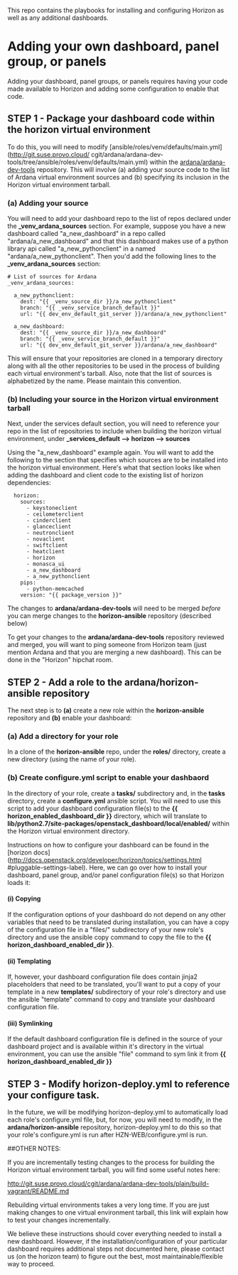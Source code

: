 <!--

 (c) Copyright 2015-2016 Hewlett Packard Enterprise Development LP
 (c) Copyright 2017 SUSE LLC

 Licensed under the Apache License, Version 2.0 (the "License"); you may
 not use this file except in compliance with the License. You may obtain
 a copy of the License at

 http://www.apache.org/licenses/LICENSE-2.0

 Unless required by applicable law or agreed to in writing, software
 distributed under the License is distributed on an "AS IS" BASIS, WITHOUT
 WARRANTIES OR CONDITIONS OF ANY KIND, either express or implied. See the
 License for the specific language governing permissions and limitations
 under the License.

-->

This repo contains the playbooks for installing and configuring Horizon as well
as any additional dashboards.

# Adding your own dashboard, panel group, or panels

Adding your dashboard, panel groups, or panels requires having your code made
available to Horizon and adding some configuration to enable that code.

## STEP 1 - Package your dashboard code within the horizon virtual environment

To do this, you will need to modify
[ansible/roles/venv/defaults/main.yml](http://git.suse.provo.cloud/
cgit/ardana/ardana-dev-tools/tree/ansible/roles/venv/defaults/main.yml)
within the [ardana/ardana-dev-tools](http://git.suse.provo.cloud/cgit/ardana/ardana-dev-tools)
repository.  This will involve (a) adding your source code to the list of Ardana
virtual environment sources and (b) specifying its inclusion in the Horizon
virtual environment tarball.

### (a) Adding your source

You will need to add your dashboard repo to the list of repos declared under the
**_venv_ardana_sources** section.  For example, suppose you have a new dashboard
called "a_new_dashboard" in a repo called "ardana/a_new_dashboard" and that this
dashboard makes use of a python library api called "a_new_pythonclient" in a
named "ardana/a_new_pythonclient".  Then you'd add the following lines to the
**_venv_ardana_sources** section:

    # List of sources for Ardana
    _venv_ardana_sources:

      a_new_pythonclient:
        dest: "{{ _venv_source_dir }}/a_new_pythonclient"
        branch: "{{ _venv_service_branch_default }}"
        url: "{{ dev_env_default_git_server }}/ardana/a_new_pythonclient"

      a_new_dashboard:
        dest: "{{ _venv_source_dir }}/a_new_dashboard"
        branch: "{{ _venv_service_branch_default }}"
        url: "{{ dev_env_default_git_server }}/ardana/a_new_dashboard"

This will ensure that your repositories are cloned in a temporary directory
along with all the other repositories to be used in the process of building
each virtual environment's tarball.  Also, note that the list of sources is
alphabetized by the name.  Please maintain this convention.

### (b) Including your source in the Horizon virtual environment tarball

Next, under the services default section, you will need to reference your repo
in the list of repositories to include when building the horizon virtual
environment, under **_services_default --> horizon --> sources**

Using the "a_new_dashboard" example again.  You will want to add the following
to the section that specifies which sources are to be installed into the horizon
virtual environment.  Here's what that section looks like when adding the
dashboard and client code to the existing list of horizon dependencies:

      horizon:
        sources:
          - keystoneclient
          - ceilometerclient
          - cinderclient
          - glanceclient
          - neutronclient
          - novaclient
          - swiftclient
          - heatclient
          - horizon
          - monasca_ui
          - a_new_dashboard
          - a_new_pythonclient
        pips:
          - python-memcached
        version: "{{ package_version }}"

The changes to **ardana/ardana-dev-tools** will need to be merged *before* you can
merge changes to the **horizon-ansible** repository (described below)

To get your changes to the **ardana/ardana-dev-tools** repository reviewed and merged,
you will want to ping someone from Horizon team (just mention Ardana and that you
are merging a new dashboard).  This can be done in the "Horizon" hipchat room.

## STEP 2 - Add a role to the ardana/horizon-ansible repository

The next step is to **(a)** create a new role within the **horizon-ansible**
repository and **(b)** enable your dashboard:

### (a) Add a directory for your role

In a clone of the **horizon-ansible** repo, under the **roles/** directory,
create a new directory (using the name of your role).

### (b) Create configure.yml script to enable your dashbaord

In the directory of your role, create a **tasks/** subdirectory and, in the
**tasks** directory, create a **configure.yml** ansible script.  You will need
to use this script to add your dashboard configuration file(s) to the
**{{ horizon_enabled_dashboard_dir }}** directory, which will translate to
**lib/python2.7/site-packages/openstack_dashboard/local/enabled/** within the
Horizon virtual environment directory.

Instructions on how to configure your dashboard can be found in the
[horizon docs](http://docs.openstack.org/developer/horizon/topics/settings.html
#pluggable-settings-label).
Here, we can go over how to install your dashboard, panel group, and/or panel
configuration file(s) so that Horizon loads it:


#### (i) Copying
If the configuration options of your dashboard do not depend on any other
variables that need to be translated during installation, you can have a copy of
the configuration file in a "files/" subdirectory  of your new role's directory
and use the ansible copy command to copy the file to the
**{{ horizon_dashboard_enabled_dir }}**.

#### (ii) Templating
If, however, your dashboard configuration file does contain jinja2 placeholders
that need to be translated, you'll want to put a copy of your template in a new
**templates/** subdirectory of your role's directory and use the ansible
"template" command to copy and translate your dashboard configuration file.

#### (iii) Symlinking
If the default dashboard configuration file is defined in the source of your
dashboard project and is available within it's directory in the virtual
environment, you can use the ansible "file" command to sym link it from
**{{ horizon_dashboard_enabled_dir }}**



## STEP 3 - Modify horizon-deploy.yml to reference your configure task.

In the future, we will be modifying horizon-deploy.yml to automatically load
each role's configure.yml file, but, for now, you will need to modify, in the
**ardana/horizon-ansible** repository, horizon-deploy.yml to do this so that your
role's configure.yml is run after HZN-WEB/configure.yml is run.



##OTHER NOTES: 


If you are incrementally testing changes to the process for building the Horizon
virtual environment tarball, you will find some useful notes here:

http://git.suse.provo.cloud/cgit/ardana/ardana-dev-tools/plain/build-vagrant/README.md

Rebuilding virtual environments takes a very long time.  If you are just making
changes to one virtual environment tarball, this link will explain how to test
your changes incrementally.

We believe these instructions should cover everything needed to install a new
dashboard.  However, if the installation/configuration of your particular
dashboard requires additional steps not documented here, please contact us (on
the horizon team) to figure out the best, most maintainable/flexible way to
proceed.

